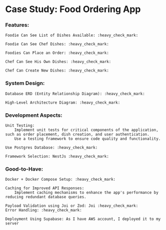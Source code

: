 # Case Study: Food Ordering App

### Features:

    Foodie Can See List of Dishes Available: :heavy_check_mark:	

    Foodie Can See Chef Dishes: :heavy_check_mark:	

    Foodies Can Place an Order: :heavy_check_mark:	

    Chef Can See His Own Dishes: :heavy_check_mark:	

    Chef Can Create New Dishes: :heavy_check_mark:	

### System Design:

    Database ERD (Entity Relationship Diagram): :heavy_check_mark:	

    High-Level Architecture Diagram: :heavy_check_mark:	
    
### Development Aspects:

    Unit Testing:
        Implement unit tests for critical components of the application, such as order placement, dish creation, and user authentication.
        Use a testing framework to ensure code quality and functionality.

    Use Postgres Database: :heavy_check_mark:	

    Framework Selection: NestJs :heavy_check_mark:	

### Good-to-Have:

    Docker + Docker Compose Setup: :heavy_check_mark:	

    Caching for Improved API Responses:
        Implement caching mechanisms to enhance the app's performance by reducing redundant database queries.

    Payload Validation using Joi or Zod: Joi :heavy_check_mark:	
    Error Handling: :heavy_check_mark:	

    Deployment Using Supabase: As I have AWS account, I deployed it to my server
